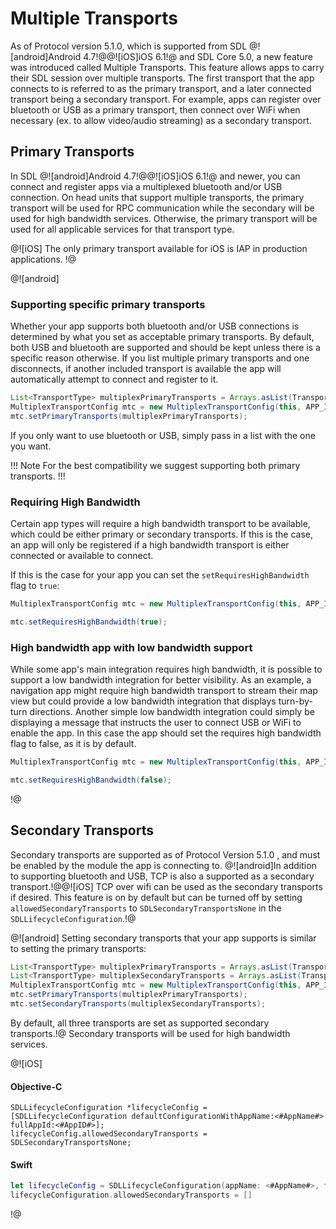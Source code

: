 # Multiple Transports
As of Protocol version 5.1.0, which is supported from SDL @![android]Android 4.7!@@![iOS]iOS 6.1!@ and SDL Core 5.0, a new feature was introduced called Multiple Transports. This feature allows apps to carry their SDL session over multiple transports. The first transport that the app connects to is referred to as the primary transport, and a later connected transport being a secondary transport. For example, apps can register over bluetooth or USB as a primary transport, then connect over WiFi when necessary (ex. to allow video/audio streaming) as a secondary transport.

## Primary Transports
In SDL @![android]Android 4.7!@@![iOS]iOS 6.1!@  and newer, you can connect and register apps via a multiplexed bluetooth and/or USB connection. On head units that support multiple transports, the primary transport will be used for RPC communication while the secondary will be used for high bandwidth services. Otherwise, the primary transport will be used for all applicable services for that transport type.

@![iOS]
The only primary transport available for iOS is IAP in production applications. 
!@

@![android]
### Supporting specific primary transports
Whether your app supports both bluetooth and/or USB connections is determined by what you set as acceptable primary transports. By default, both USB and bluetooth are supported and should be kept unless there is a specific reason otherwise. If you list multiple primary transports and one disconnects, if another included transport is available the app will automatically attempt to connect and register to it.

```java
List<TransportType> multiplexPrimaryTransports = Arrays.asList(TransportType.USB, TransportType.BLUETOOTH);
MultiplexTransportConfig mtc = new MultiplexTransportConfig(this, APP_ID, MultiplexTransportConfig.FLAG_MULTI_SECURITY_OFF);
mtc.setPrimaryTransports(multiplexPrimaryTransports);
```

If you only want to use bluetooth or USB, simply pass in a list with the one you want.

!!! Note
For the best compatibility we suggest supporting both primary transports.
!!!

### Requiring High Bandwidth

Certain app types will require a high bandwidth transport to be available, which could be either primary or secondary transports. If this is the case, an app will only be registered if a high bandwidth transport is either connected or available to connect.

If this is the case for your app you can set the `setRequiresHighBandwidth` flag to `true`:

```java
MultiplexTransportConfig mtc = new MultiplexTransportConfig(this, APP_ID, MultiplexTransportConfig.FLAG_MULTI_SECURITY_OFF);

mtc.setRequiresHighBandwidth(true);
```

### High bandwidth app with low bandwidth support

While some app's main integration  requires high bandwidth, it is possible to support a low bandwidth integration for better visibility. As an example, a navigation app might require high bandwidth transport to stream their map view but could provide a low bandwidth integration that displays turn-by-turn directions. Another simple low bandwidth integration could simply be displaying a message that instructs the user to connect USB or WiFi to enable the app. In this case the app should set the requires high bandwidth flag to false, as it is by default.


```java
MultiplexTransportConfig mtc = new MultiplexTransportConfig(this, APP_ID, MultiplexTransportConfig.FLAG_MULTI_SECURITY_OFF);

mtc.setRequiresHighBandwidth(false);
```
!@

## Secondary Transports

Secondary transports are supported as of Protocol Version 5.1.0 , and must be enabled by the module the app is connecting to. @![android]In addition to supporting bluetooth and USB, TCP is also a supported as a secondary transport.!@@![iOS] TCP over wifi can be used as the secondary transports if desired. This feature is on by default but can be turned off by setting `allowedSecondaryTransports` to `SDLSecondaryTransportsNone` in the `SDLLifecycleConfiguration`.!@

@![android]
Setting secondary transports that your app supports is similar to setting the primary transports:

```java
List<TransportType> multiplexPrimaryTransports = Arrays.asList(TransportType.USB, TransportType.BLUETOOTH);
List<TransportType> multiplexSecondaryTransports = Arrays.asList(TransportType.TCP, TransportType.USB, TransportType.BLUETOOTH);
MultiplexTransportConfig mtc = new MultiplexTransportConfig(this, APP_ID, MultiplexTransportConfig.FLAG_MULTI_SECURITY_OFF);
mtc.setPrimaryTransports(multiplexPrimaryTransports);
mtc.setSecondaryTransports(multiplexSecondaryTransports);
```
By default, all three transports are set as supported secondary transports.!@ Secondary transports will be used for high bandwidth services.

@![iOS]
#### Objective-C
```objc
SDLLifecycleConfiguration *lifecycleConfig = [SDLLifecycleConfiguration defaultConfigurationWithAppName:<#AppName#> fullAppId:<#AppID#>];
lifecycleConfig.allowedSecondaryTransports = SDLSecondaryTransportsNone;
```
#### Swift
```swift
let lifecycleConfig = SDLLifecycleConfiguration(appName: <#AppName#>, fullAppId: <#AppID#>)
lifecycleConfiguration.allowedSecondaryTransports = []
```

!@

